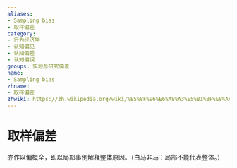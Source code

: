 ```yaml
---
aliases:
- Sampling bias
- 取样偏差
category:
- 行为经济学
- 认知偏见
- 认知偏差
- 认知偏误
groups: 实验与研究偏差
name:
- Sampling bias
zhname:
- 取样偏差
zhwiki: https://zh.wikipedia.org/wiki/%E5%8F%96%E6%A8%A3%E5%81%8F%E8%AA%A4
---
```


# 取样偏差

亦作以偏概全，即以局部事例解释整体原因。（白马非马：局部不能代表整体。）
